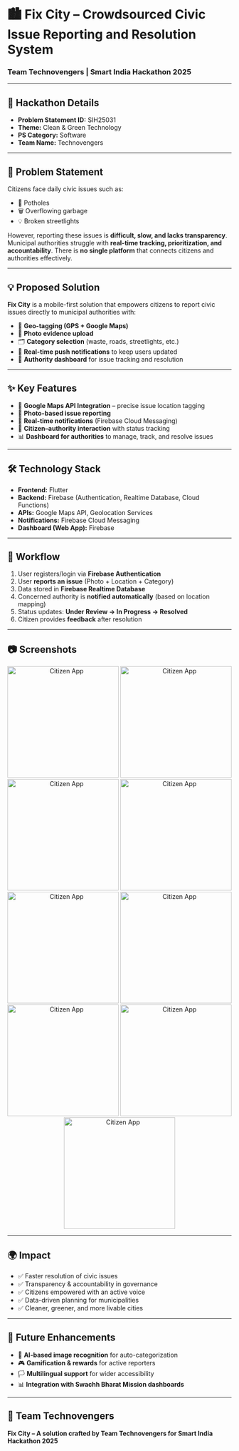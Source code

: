 # 🏙️ Fix City – Crowdsourced Civic Issue Reporting and Resolution System

### Team Technovengers | Smart India Hackathon 2025

---

## 📑 Hackathon Details

* **Problem Statement ID:** SIH25031
* **Theme:** Clean & Green Technology
* **PS Category:** Software
* **Team Name:** Technovengers

---

## 📌 Problem Statement

Citizens face daily civic issues such as:

* 🚧 Potholes
* 🗑️ Overflowing garbage
* 💡 Broken streetlights

However, reporting these issues is **difficult, slow, and lacks transparency**. Municipal authorities struggle with **real-time tracking, prioritization, and accountability**. There is **no single platform** that connects citizens and authorities effectively.

---

## 💡 Proposed Solution

**Fix City** is a mobile-first solution that empowers citizens to report civic issues directly to municipal authorities with:

* 📍 **Geo-tagging (GPS + Google Maps)**
* 📸 **Photo evidence upload**
* 🗂️ **Category selection** (waste, roads, streetlights, etc.)
* 🔔 **Real-time push notifications** to keep users updated
* 👥 **Authority dashboard** for issue tracking and resolution

---

## ✨ Key Features

* 📍 **Google Maps API Integration** – precise issue location tagging
* 📸 **Photo-based issue reporting**
* 🔔 **Real-time notifications** (Firebase Cloud Messaging)
* 👥 **Citizen–authority interaction** with status tracking
* 📊 **Dashboard for authorities** to manage, track, and resolve issues

---

## 🛠️ Technology Stack

* **Frontend:** Flutter
* **Backend:** Firebase (Authentication, Realtime Database, Cloud Functions)
* **APIs:** Google Maps API, Geolocation Services
* **Notifications:** Firebase Cloud Messaging
* **Dashboard (Web App):** Firebase

---

## 🔄 Workflow

1. User registers/login via **Firebase Authentication**
2. User **reports an issue** (Photo + Location + Category)
3. Data stored in **Firebase Realtime Database**
4. Concerned authority is **notified automatically** (based on location mapping)
5. Status updates: **Under Review → In Progress → Resolved**
6. Citizen provides **feedback** after resolution

---

## 📷 Screenshots  


<p align="center">
  <img src="./Screenshots/Image_1.jpg" alt="Citizen App" width="250"/>
  <img src="./Screenshots/Image_3.jpg" alt="Citizen App" width="250"/>
  <img src="./Screenshots/Image_2.jpg" alt="Citizen App" width="250"/>
  <img src="./Screenshots/Image_6.jpg" alt="Citizen App" width="250"/>
  <img src="./Screenshots/Image_5.jpg" alt="Citizen App" width="250"/>
  <img src="./Screenshots/Image_4.jpg" alt="Citizen App" width="250"/>
  <img src="./Screenshots/Image_7.jpg" alt="Citizen App" width="250"/>
  <img src="./Screenshots/Image_8.jpg" alt="Citizen App" width="250"/>
  <img src="./Screenshots/Image_9.jpg" alt="Citizen App" width="250"/>
  
</p>


---

## 🌍 Impact

* ✅ Faster resolution of civic issues
* ✅ Transparency & accountability in governance
* ✅ Citizens empowered with an active voice
* ✅ Data-driven planning for municipalities
* ✅ Cleaner, greener, and more livable cities

---

## 🚀 Future Enhancements

* 🤖 **AI-based image recognition** for auto-categorization
* 🎮 **Gamification & rewards** for active reporters
* 🏳️ **Multilingual support** for wider accessibility
* 📊 **Integration with Swachh Bharat Mission dashboards**

---

## 👥 Team Technovengers

**Fix City – A solution crafted by Team Technovengers for Smart India Hackathon 2025**
